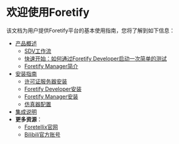 # 欢迎使用Foretify

<!-- <figure markdown="span">
  ![Foretellix logo](images/Logo_color.png){ width="200" }
  <!-- <figcaption>Image caption</figcaption> -->
<!-- </figure> --> 

该文档为用户提供Foretify平台的基本使用指南，您将了解到如下信息：

* [产品概述](product/product_overview.md)
    * [SDV工作流](tutorials/workflow.md)
    * [快速开始：如何通过Foretify Developer启动一次简单的测试](<tutorials/quick_started - Foretify Developer.md>)
    * [Foretify Manager简介](product/fmanuser_intro.md)
* [安装指南](setup/deployment.md)
    * [许可证服务器安装](setup/license_server_installation.md)
    * [Foretify Developer安装](setup/foretify_developer_installation.md)
    * [Foretify Manager安装](setup/foretify_manager_installation.md)
    * [仿真器配置](setup/simulator_configuration.md)
* [集成说明](Integration/Integration.md)
* **更多资源**：
    * [Foretellix官网](https://www.foretellix.com)
    * [Bilibili官方账号](https://space.bilibili.com/531249396)




